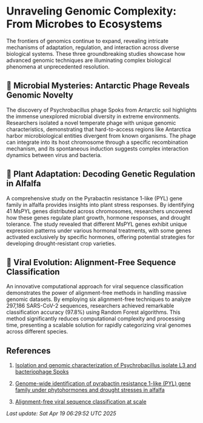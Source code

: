 # Unraveling Genomic Complexity: From Microbes to Ecosystems

The frontiers of genomics continue to expand, revealing intricate mechanisms of adaptation, regulation, and interaction across diverse biological systems. These three groundbreaking studies showcase how advanced genomic techniques are illuminating complex biological phenomena at unprecedented resolution.

## 🦠 Microbial Mysteries: Antarctic Phage Reveals Genomic Novelty

The discovery of Psychrobacillus phage Spoks from Antarctic soil highlights the immense unexplored microbial diversity in extreme environments. Researchers isolated a novel temperate phage with unique genomic characteristics, demonstrating that hard-to-access regions like Antarctica harbor microbiological entities divergent from known organisms. The phage can integrate into its host chromosome through a specific recombination mechanism, and its spontaneous induction suggests complex interaction dynamics between virus and bacteria.

## 🌱 Plant Adaptation: Decoding Genetic Regulation in Alfalfa

A comprehensive study on the Pyrabactin resistance 1-like (PYL) gene family in alfalfa provides insights into plant stress responses. By identifying 41 MsPYL genes distributed across chromosomes, researchers uncovered how these genes regulate plant growth, hormone responses, and drought tolerance. The study revealed that different MsPYL genes exhibit unique expression patterns under various hormonal treatments, with some genes activated exclusively by specific hormones, offering potential strategies for developing drought-resistant crop varieties.

## 🧬 Viral Evolution: Alignment-Free Sequence Classification

An innovative computational approach for viral sequence classification demonstrates the power of alignment-free methods in handling massive genomic datasets. By employing six alignment-free techniques to analyze 297,186 SARS-CoV-2 sequences, researchers achieved remarkable classification accuracy (97.8%) using Random Forest algorithms. This method significantly reduces computational complexity and processing time, presenting a scalable solution for rapidly categorizing viral genomes across different species.

## References

1. [Isolation and genomic characterization of Psychrobacillus isolate L3 and bacteriophage Spoks](https://pubmed.ncbi.nlm.nih.gov/40251563)

2. [Genome-wide identification of pyrabactin resistance 1-like (PYL) gene family under phytohormones and drought stresses in alfalfa](https://pubmed.ncbi.nlm.nih.gov/40251513)

3. [Alignment-free viral sequence classification at scale](https://pubmed.ncbi.nlm.nih.gov/40251515)

*Last update: Sat Apr 19 06:29:52 UTC 2025*
